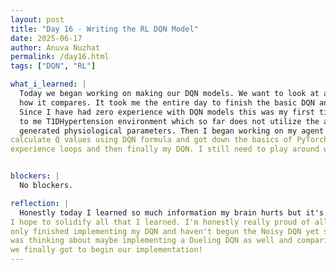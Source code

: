 ```yaml
---
layout: post
title: "Day 16 - Writing the RL DQN Model"
date: 2025-06-17
author: Anuva Nuzhat
permalink: /day16.html
tags: ["DQN", "RL"]

what_i_learned: |
  Today we began working on making our DQN models. We want to look at a basic DQN model and compare it with a Noisy DQN to see
  how it compares. It took me the entire day to finish the basic DQN and tomorrow I hope to train it and look at some graphs for my results.
  Since I have had zero experience with DQN models this was my first time being introduced to how they worked. I began by making edits
  to me T1DHypertension environment which so far does not utilize the actual data set but only randomly
  generated physiological parameters. Then I began working on my agent and my training loops. I learned how to
calculate Q values using DQN formula and got down the basics of PyTorch with my model. I then defined my hyperparameters and 
experience loops and then finally my DQN. I still need to play around with my optimize function to see the best ways for my model to learn.


blockers: |
  No blockers.

reflection: |
  Honestly today I learned so much information my brain hurts but it's days like these that are so important for learning! Over the week
I hope to solidify all that I learned. I'm honestly really proud of all my code and I'm super excited to train it and improve it. Today I
only finished implementing my DQN and haven't begun the Noisy DQN yet so I'm a little intimadated but still excited to begin that as well. I
was thinking about maybe implementing a Dueling DQN as well and comparing to see which one fared the best. After weeks of preparation and research I'm so excited
we finally got to begin our implementation!
---
```


